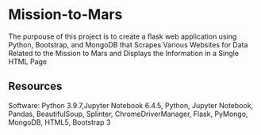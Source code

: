 # Mission-to-Mars

The purpouse of this project is to create a flask web application using Python, Bootstrap, and MongoDB that Scrapes Various Websites for Data Related to the Mission to Mars and Displays the Information in a Single HTML Page


## Resources
Software: Python 3.9.7,Jupyter Notebook 6.4.5, Python, Jupyter Notebook, Pandas, BeautifulSoup, Splinter, ChromeDriverManager, Flask, PyMongo, MongoDB, HTML5, Bootstrap 3
